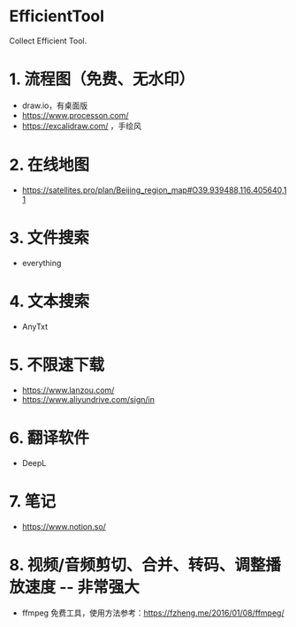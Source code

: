 # EfficientTool
Collect Efficient Tool.

# 1. 流程图（免费、无水印）
- draw.io，有桌面版
- https://www.processon.com/
- https://excalidraw.com/ ，手绘风
# 2. 在线地图
- https://satellites.pro/plan/Beijing_region_map#O39.939488,116.405640,11
# 3. 文件搜索
- everything
# 4. 文本搜索
- AnyTxt
# 5. 不限速下载
- https://www.lanzou.com/
- https://www.aliyundrive.com/sign/in
# 6. 翻译软件
- DeepL
# 7. 笔记
- https://www.notion.so/
# 8. 视频/音频剪切、合并、转码、调整播放速度 -- 非常强大
- ffmpeg 免费工具，使用方法参考：https://fzheng.me/2016/01/08/ffmpeg/
